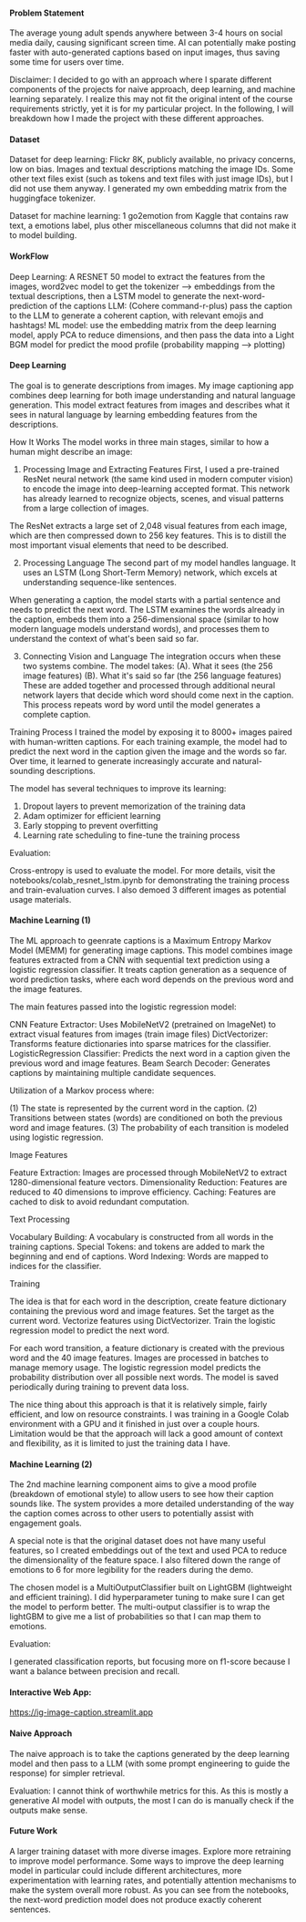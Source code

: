 #### Problem Statement
The average young adult spends anywhere between 3-4 hours on social media daily, causing significant screen time. AI can potentially make posting faster 
with auto-generated captions based on input images, thus saving some time for users over time. 

Disclaimer: I decided to go with an approach where I sparate different components of the projects for naive approach, deep learning, and machine learning separately. 
I realize this may not fit the original intent of the course requirements strictly, yet it is for my particular project. In the following, I will breakdown how I made the project with 
these different approaches.

#### Dataset 
Dataset for deep learning: Flickr 8K, publicly available, no privacy concerns, low on bias. 
Images and textual descriptions matching the image IDs. Some other text files exist (such as tokens and text files with just image IDs), but I did not use them anyway. 
I generated my own embedding matrix from the huggingface tokenizer. 

Dataset for machine learning: 1 go2emotion from Kaggle that contains raw text, a emotions label, plus other miscellaneous columns that did not make it to model building.

#### WorkFlow
Deep Learning: A RESNET 50 model to extract the features from the images, word2vec model to get the tokenizer —> embeddings from the textual descriptions, then a LSTM model to generate the next-word-prediction of the captions
LLM: (Cohere command-r-plus) pass the caption to the LLM to generate a coherent caption, with relevant emojis and hashtags!
ML model: use the embedding matrix from the deep learning model, apply PCA to reduce dimensions, and then pass the data into a Light BGM model for predict the mood profile (probability mapping —> plotting)

#### Deep Learning
The goal is to generate descriptions from images. 
My image captioning app combines deep learning for both image understanding and natural language generation. This model extract features from images and describes what it sees in natural language by learning embedding features from the descriptions.

How It Works
The model works in three main stages, similar to how a human might describe an image:

1. Processing Image and Extracting Features
First, I used a pre-trained ResNet neural network (the same kind used in modern computer vision) to encode the image into deep-learning accepted format. This network has already learned to recognize objects, scenes, and visual patterns from a large collection of images.

The ResNet extracts a large set of 2,048 visual features from each image, which are then compressed down to 256 key features. This is to distill the most important visual elements that need to be described.

2. Processing Language
The second part of my model handles language. It uses an LSTM (Long Short-Term Memory) network, which excels at understanding sequence-like sentences.

When generating a caption, the model starts with a partial sentence and needs to predict the next word. The LSTM examines the words already in the caption, embeds them into a 256-dimensional space (similar to how modern language models understand words), and processes them to understand the context of what's been said so far.

3. Connecting Vision and Language
The integration occurs when these two systems combine. The model takes:
(A). What it sees (the 256 image features)
(B). What it's said so far (the 256 language features)
These are added together and processed through additional neural network layers that decide which word should come next in the caption. This process repeats word by word until the model generates a complete caption.

Training Process
I trained the model by exposing it to 8000+ images paired with human-written captions. For each training example, the model had to predict the next word in the caption given the image and the words so far. Over time, it learned to generate increasingly accurate and natural-sounding descriptions.

The model has several techniques to improve its learning:

1. Dropout layers to prevent memorization of the training data
2. Adam optimizer for efficient learning
3. Early stopping to prevent overfitting
4. Learning rate scheduling to fine-tune the training process

Evaluation:

Cross-entropy is used to evaluate the model. For more details, visit the notebooks/colab_resnet_lstm.ipynb for demonstrating the training process and train-evaluation curves. 
I also demoed 3 different images as potential usage materials. 

#### Machine Learning (1)
The ML approach to geenrate captions is a Maximum Entropy Markov Model (MEMM) for generating image captions. 
This model combines image features extracted from a CNN with sequential text prediction using a logistic regression classifier. 
It treats caption generation as a sequence of word prediction tasks, where each word depends on the previous word and the image features.

The main features passed into the logistic regression model: 

CNN Feature Extractor: Uses MobileNetV2 (pretrained on ImageNet) to extract visual features from images (train image files)
DictVectorizer: Transforms feature dictionaries into sparse matrices for the classifier.
LogisticRegression Classifier: Predicts the next word in a caption given the previous word and image features.
Beam Search Decoder: Generates captions by maintaining multiple candidate sequences.

Utilization of a Markov process where: 

(1) The state is represented by the current word in the caption.
(2) Transitions between states (words) are conditioned on both the previous word and image features.
(3) The probability of each transition is modeled using logistic regression.

Image Features

Feature Extraction: Images are processed through MobileNetV2 to extract 1280-dimensional feature vectors.
Dimensionality Reduction: Features are reduced to 40 dimensions to improve efficiency.
Caching: Features are cached to disk to avoid redundant computation.

Text Processing

Vocabulary Building: A vocabulary is constructed from all words in the training captions.
Special Tokens: <start> and <end> tokens are added to mark the beginning and end of captions.
Word Indexing: Words are mapped to indices for the classifier.

Training

The idea is that for each word in the description, create feature dictionary containing the previous word and image features. 
Set the target as the current word. Vectorize features using DictVectorizer. Train the logistic regression model to predict the next word.

For each word transition, a feature dictionary is created with the previous word and the 40 image features. 
Images are processed in batches to manage memory usage. The logistic regression model predicts the probability distribution over all possible next words.
The model is saved periodically during training to prevent data loss.

The nice thing about this approach is that it is relatively simple, fairly efficient, and low on resource constraints. I was training in a Google Colab environment with a GPU and 
it finished in just over a couple hours. Limitation would be that the approach will lack a good amount of context and flexibility, as it is limited to just the training data I have. 

#### Machine Learning (2) 

The 2nd machine learning component aims to give a mood profile (breakdown of emotional style) to allow users to see how their caption sounds like. 
The system provides a more detailed understanding of the way the caption comes across to other users to potentially assist with engagement goals. 

A special note is that the original dataset does not have many useful features, so I created embeddings out of the text and used PCA to reduce the dimensionality of the feature space.
I also filtered down the range of emotions to 6 for more legibility for the readers during the demo. 

The chosen model is a MultiOutputClassifier built on LightGBM (lightweight and efficient training). I did hyperparameter tuning to make sure I can get the model to perform better.
The multi-output classifier is to wrap the lightGBM to give me a list of probabilities so that I can map them to emotions. 

Evaluation: 

I generated classification reports, but focusing more on f1-score because I want a balance between precision and recall. 

#### Interactive Web App:
https://ig-image-caption.streamlit.app

#### Naive Approach

The naive approach is to take the captions generated by the deep learning model and then pass to a LLM (with some prompt engineering to guide the response) for simpler retrieval.

Evaluation:
I cannot think of worthwhile metrics for this. As this is mostly a generative AI model with outputs, the most I can do is manually check if the outputs make sense. 

#### Future Work 
A larger training dataset with more diverse images.
Explore more retraining to improve model performance. Some ways to improve the deep learning model in particular could include different architectures, more experimentation with learning rates,
and potentially attention mechanisms to make the system overall more robust. As you can see from the notebooks, the next-word prediction model does not produce exactly coherent sentences. 





